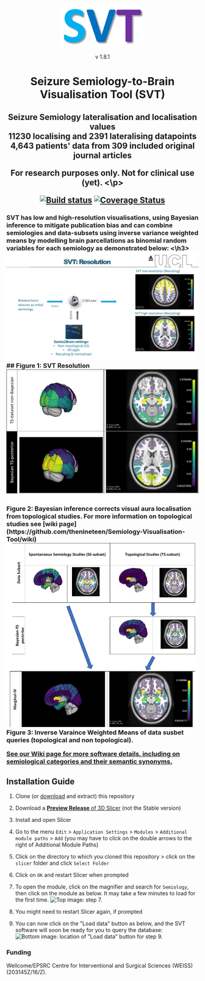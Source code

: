<p align="center">
  <img src="images/SVT%20branding%20purple%20medium%202.png">
</p>
<p align="center"> v 1.8.1 </p> 

<h1 align="center"> Seizure Semiology-to-Brain Visualisation Tool (SVT) </h1>


  
<h2 align="center"> Seizure Semiology lateralisation and localisation values
  <br> 11230 localising and 2391 lateralising datapoints
  <br> 4,643 patients' data from 309 included original journal articles

<br>  
<p align="center"> For research purposes only. Not for clinical use (yet). <\p>


[![Build status](https://img.shields.io/travis/thenineteen/Semiology-Visualisation-Tool/master.svg?label=Travis%20CI%20build&logo=travis)](https://travis-ci.org/thenineteen/Semiology-Visualisation-Tool)  [![Coverage Status](https://coveralls.io/repos/github/thenineteen/Semiology-Visualisation-Tool/badge.svg?branch=master)](https://coveralls.io/github/thenineteen/Semiology-Visualisation-Tool?branch=master)





<h3> SVT has low and high-resolution visualisations, using Bayesian inference to mitigate publication bias and can combine semiologies and data-subsets using inverse variance weighted means by modelling brain parcellations as binomial random variables for each semiology as demonstrated below: <\h3>


<img src="https://github.com/thenineteen/Semiology-Visualisation-Tool/blob/master/images/GOSH%20April%202021.png">
## Figure 1: SVT Resolution



<img src="https://github.com/thenineteen/Semiology-Visualisation-Tool/blob/master/images/GOSH%20April%202021%202.png">
<br>
Figure 2: Bayesian inference corrects visual aura localisation from topological studies. 
For more information on topological studies see [wiki page](https://github.com/thenineteen/Semiology-Visualisation-Tool/wiki) 


<img src="https://github.com/thenineteen/Semiology-Visualisation-Tool/blob/master/images/GOSH%20April%202021%203.png">
Figure 3: Inverse Varaince Weighted Means of data susbet queries (topological and non topological).





[See our Wiki page for more software details, including on semiological categories and their semantic synonyms.](https://github.com/thenineteen/Semiology-Visualisation-Tool/wiki)



## Installation Guide
1. Clone (or [download](https://github.com/thenineteen/Semiology-Visualisation-Tool/archive/master.zip) and extract) this repository
2. Download a [**Preview Release** of 3D Slicer](https://download.slicer.org/) (not the Stable version)
3. Install and open Slicer
4. Go to the menu `Edit` > `Application Settings` > `Modules` > `Additional module paths` > `Add` (you may have to click on the double arrows to the right of Additional Module Paths)
5. Click on the directory to which you cloned this repository > click on the `slicer` folder and click `Select Folder`
6. Click on `OK` and restart Slicer when prompted
7. To open the module, click on the magnifier and search for `Semiology`, then click on the module as below.
It may take a few minutes to load for the first time.
![Top image: step 7.](https://github.com/thenineteen/Semiology-Visualisation-Tool/blob/master/images/instructions.jpg)

8. You might need to restart Slicer again, if prompted
9. You can now click on the "Load data" button as below, and the SVT software will soon be ready for you to query the database:
![Bottom image: location of "Load data" button for step 9.](https://github.com/thenineteen/Semiology-Visualisation-Tool/blob/master/images/instructions2.jpg)

### Funding
Wellcome/EPSRC Centre for Interventional and Surgical Sciences (WEISS) (203145Z/16/Z).
